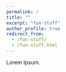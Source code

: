 ```yaml
---
permalink: /
title: ""
excerpt: "fun-stuff"
author_profile: true
redirect_from: 
  - /fun-stuff/
  - /fun-stuff.html
---
```


Lorem Ipsum.

